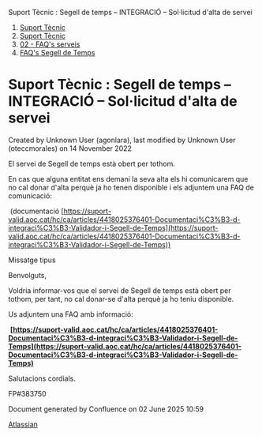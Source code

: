Suport Tècnic : Segell de temps – INTEGRACIÓ – Sol·licitud d'alta de servei  

1.  [Suport Tècnic](index.html)
2.  [Suport Tècnic](13893782.html)
3.  [02 - FAQ's serveis](26313393.html)
4.  [FAQ's Segell de Temps](28705607.html)

Suport Tècnic : Segell de temps – INTEGRACIÓ – Sol·licitud d'alta de servei
===========================================================================

Created by Unknown User (agonlara), last modified by Unknown User (oteccmorales) on 14 November 2022

El servei de Segell de temps està obert per tothom.

En cas que alguna entitat ens demani la seva alta els hi comunicarem que no cal donar d'alta perquè ja ho tenen disponible i els adjuntem una FAQ de comunicació:

 (documentació [https://suport-valid.aoc.cat/hc/ca/articles/4418025376401-Documentaci%C3%B3-d-integraci%C3%B3-Validador-i-Segell-de-Temps](https://suport-valid.aoc.cat/hc/ca/articles/4418025376401-Documentaci%C3%B3-d-integraci%C3%B3-Validador-i-Segell-de-Temps))

  

Missatge tipus

Benvolguts,

Voldria informar-vos que el servei de Segell de temps està obert per tothom, per tant, no cal donar-se d'alta perquè ja ho teniu disponible.

Us adjuntem una FAQ amb informació:

 **[https://suport-valid.aoc.cat/hc/ca/articles/4418025376401-Documentaci%C3%B3-d-integraci%C3%B3-Validador-i-Segell-de-Temps](https://suport-valid.aoc.cat/hc/ca/articles/4418025376401-Documentaci%C3%B3-d-integraci%C3%B3-Validador-i-Segell-de-Temps)**

Salutacions cordials.

FP#383750 

Document generated by Confluence on 02 June 2025 10:59

[Atlassian](http://www.atlassian.com/)